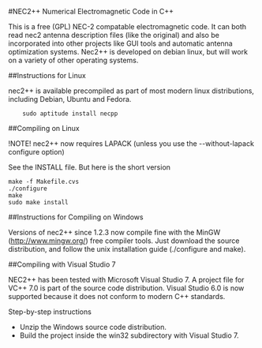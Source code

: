 #NEC2++ Numerical Electromagnetic Code in C++

This is a free (GPL) NEC-2 compatable electromagnetic code. It can both read nec2 antenna description files (like the original) and also be incorporated into other projects like GUI tools and automatic antenna optimization systems. Nec2++ is developed on debian linux, but will work on a variety of other operating systems.

##Instructions for Linux

nec2++ is available precompiled as part of most modern linux distributions, including Debian, Ubuntu and Fedora.

        sudo aptitude install necpp


##Compiling on Linux

!NOTE! nec2++ now requires LAPACK (unless you use the  --without-lapack configure option)

See the INSTALL file. But here is the short version

	make -f Makefile.cvs
	./configure
	make
	sudo make install

##Instructions for Compiling on Windows

Versions of nec2++ since 1.2.3 now compile fine with the MinGW (http://www.mingw.org/) free compiler tools. Just download the source distribution, and follow the unix installation guide (./configure and make).

##Compiling with Visual Studio 7

NEC2++ has been tested with Microsoft Visual Studio 7. A project file for VC++ 7.0 is part of the source code distribution. Visual Studio 6.0 is now supported because it does not conform to modern C++ standards.

Step-by-step instructions

* Unzip the Windows source code distribution.
* Build the project inside the win32 subdirectory with Visual Studio 7.
